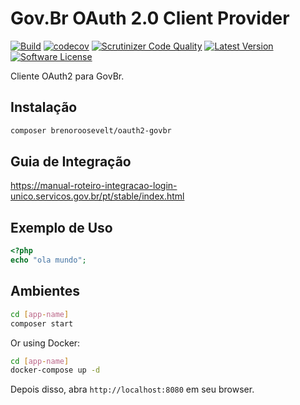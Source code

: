 # Gov.Br OAuth 2.0 Client Provider
[![Build](https://github.com/brenoroosevelt/oauth2-govbr/actions/workflows/ci.yml/badge.svg)](https://github.com/brenoroosevelt/oauth2-govbr/actions/workflows/ci.yml)
[![codecov](https://codecov.io/gh/brenoroosevelt/oauth2-govbr/branch/main/graph/badge.svg?token=S1QBA18IBX)](https://codecov.io/gh/brenoroosevelt/oauth2-govbr)
[![Scrutinizer Code Quality](https://scrutinizer-ci.com/g/brenoroosevelt/habemus/badges/quality-score.png?b=main)](https://scrutinizer-ci.com/g/brenoroosevelt/oauth2-govbr/?branch=main)
[![Latest Version](https://img.shields.io/github/release/brenoroosevelt/oauth2-govbr.svg?style=flat)](https://github.com/brenoroosevelt/oauth2-govbr/releases)
[![Software License](https://img.shields.io/badge/license-MIT-brightgreen.svg?style=flat)](LICENSE.md)

Cliente OAuth2 para GovBr.

## Instalação

```bash
composer brenoroosevelt/oauth2-govbr 
```

## Guia de Integração

https://manual-roteiro-integracao-login-unico.servicos.gov.br/pt/stable/index.html

## Exemplo de Uso

```php
<?php
echo "ola mundo"; 
```

## Ambientes

```bash
cd [app-name]
composer start
```

Or using Docker: 
```bash
cd [app-name]
docker-compose up -d
```
Depois disso, abra `http://localhost:8080` em seu browser.

